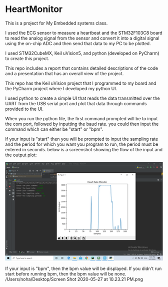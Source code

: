 # HeartMonitor

This is a project for My Embedded systems class.

I used the ECG sensor to measure a heartbeat and the STM32F103C8 board to read the analog signal from the sensor and convert it into a digital signal using the on-chip ADC and then send that data to my PC to be plotted.

I used STM32CubeMX, Keil uVision5, and python (developed on PyCharm) to create this project.

This repo includes a report that contains detailed descriptions of the code and a presentation that has an overall view of the project. 

This repo has the Keil uVision project that I programmed to my board and the PyCharm project where I developed my python UI.

I used python to create a simple UI that reads the data transmitted over the UART from the USB serial port and plot that data through commands provided to the UI.

When you run the python file, the first command prompted will be to input the com port, followed by inputting the baud rate. you could then input the command which can either be "start" or "bpm". 

If your input is "start" then you will be prompted to input the sampling rate and the period for which you want you program to run, the period must be entered in seconds. below is a screenshot showing the flow of the input and the output plot:

![Image of Yaktocat](https://github.com/noha158/HeartMonitor/blob/master/images/pic1.png)

If your input is "bpm", then the bpm value will be displayed. If you didn't run start before running bpm, then the bpm value will be none.
/Users/noha/Desktop/Screen Shot 2020-05-27 at 10.23.21 PM.png
